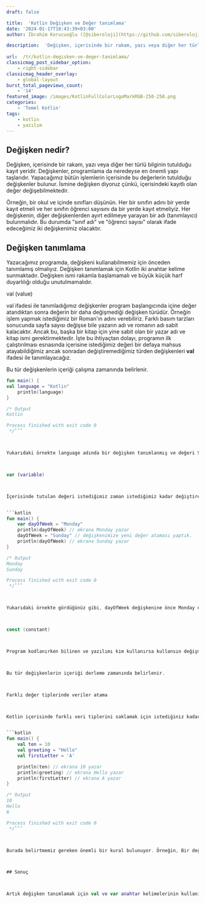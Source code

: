 ```yaml
---
draft: false

title:  'Kotlin Değişken ve Değer tanımlama'
date: '2024-01-17T18:43:39+03:00'
author: İbrahim Korucuoğlu ([@siberoloji](https://github.com/siberoloji))

description:  'Değişken, içerisinde bir rakam, yazı veya diğer her türlü bilginin tutulduğu kayıt yeridir. Değişkenler, programlama da neredeyse en önemli yapı taşlarıdır. Yapacağımız bütün işlemlerin içerisinde bu değerlerin tutulduğu değişkenler bulunur. İsmine değişken diyoruz çünkü, içerisindeki kayıtlı olan değer değişebilmektedir. ' 
 
url:  /tr/kotlin-degisken-ve-deger-tanimlama/
classicmag_post_sidebar_option:
    - right-sidebar
classicmag_header_overlay:
    - global-layout
burst_total_pageviews_count:
    - '14'
featured_image: /images/KotlinFullColorLogoMarkRGB-250-250.png
categories:
    - 'Temel Kotlin'
tags:
    - kotlin
    - yazılım
---
```



## Değişken nedir?



Değişken, içerisinde bir rakam, yazı veya diğer her türlü bilginin tutulduğu kayıt yeridir. Değişkenler, programlama da neredeyse en önemli yapı taşlarıdır. Yapacağımız bütün işlemlerin içerisinde bu değerlerin tutulduğu değişkenler bulunur. İsmine değişken diyoruz çünkü, içerisindeki kayıtlı olan değer değişebilmektedir.  



Örneğin, bir okul ve içinde sınıfları düşünün. Her bir sınıfın adını bir yerde kayıt etmeli ve her sınıfın öğrenci sayısını da bir yerde kayıt etmeliyiz. Her değişkenin, diğer değişkenlerden ayırt edilmeye yarayan bir adı (tanımlayıcı) bulunmalıdır. Bu durumda "sınıf adı" ve "öğrenci sayısı" olarak ifade edeceğimiz iki değişkenimiz olacaktır.



## Değişken tanımlama



Yazacağımız programda, değişkeni kullanabilmemiz için önceden tanımlamış olmalıyız. Değişken tanımlamak için Kotlin iki anahtar kelime sunmaktadır. Değişken ismi rakamla başlamamalı ve büyük küçük harf duyarlılığı olduğu unutulmamalıdır.



val (value)



val ifadesi ile tanımladığımız değişkenler program başlangıcında içine değer atandıktan sonra değerin bir daha değişmediği değişken türüdür. Örneğin işlem yapmak istediğimiz bir Roman'ın adını verebiliriz. Farklı basım tarzları sonucunda sayfa sayısı değişse bile yazarın adı ve romanın adı sabit kalacaktır. Ancak bu, başka bir kitap için yine sabit olan bir yazar adı ve kitap ismi gerektirmektedir. İşte bu ihtiyaçtan dolayı, programın ilk çalıştırılması esnasında içerisine istediğimiz değeri bir defaya mahsus atayabildiğimiz ancak sonradan değiştiremediğimiz türden değişkenleri **val** ifadesi ile tanımlayacağız. 



Bu tür değişkenlerin içeriği çalışma zamanında belirlenir.


```kotlin
fun main() {
val language = "Kotlin"
    println(language)
}

/* Output
Kotlin

Process finished with exit code 0
 */```



Yukarıdaki örnekte language adında bir değişken tanımlanmış ve değeri String türünde "Kotlin" olarak atanmıştır. Değeri atamak için = işareti kullanıldığına dikkat etmelisiniz. Şimdi bu değişkeni program içerisinde kodlarımızı yazarken artık "language" orada çağırabiliriz.



var (variable)



İçerisinde tutulan değeri istediğimiz zaman istediğimiz kadar değiştirebileceğimiz bir değişken türüdür. Değiştirilebilir değişken olarak ifade edebiliriz.


```kotlin
fun main() {
    var dayOfWeek = "Monday"
    println(dayOfWeek) // ekrana Monday yazar
    dayOfWeek = "Sunday" // değişkenimize yeni değer ataması yaptık.
    println(dayOfWeek) // ekrana Sunday yazar
}

/* Output
Monday
Sunday

Process finished with exit code 0
 */```



Yukarıdaki örnekte gördüğünüz gibi, dayOfWeek değişkenine önce Monday değerini verip ekrana yazdırdık. Ardından, Sunday değerini vererek yeni değeri de ekrana yazdırdık. Bu sayede bir değişkenin içindeki değerleri değiştirerek kullanmış olduk.



const (constant)



Program kodlanırken bilinen ve yazılımı kim kullanırsa kullansın değişmeyecek olan değerlere **sabit** denmektedir. Sabitlerin de bir yere kayıt edilmesi gerekmektedir. Bu sebeple **const** ifadesi **val** ifadesi ile birlikte kullanılarak sabit değerler atanır.



Bu tür değişkenlerin içeriği derleme zamanında belirlenir.



Farklı değer tiplerinde veriler atama



Kotlin içerisinde farklı veri tiplerini saklamak için istediğiniz kadar değişken tanımlayabilirsiniz. Aşağıda bunun bir örneğini görebilirsiniz. 


```kotlin
fun main() {
    val ten = 10
    val greeting = "Hello"
    val firstLetter = 'A'

    println(ten) // ekrana 10 yazar
    println(greeting) // ekrana Hello yazar
    println(firstLetter) // ekrana A yazar
}

/* Output
10
Hello
A

Process finished with exit code 0
 */```



Burada belirtmemiz gereken önemli bir kural bulunuyor. Örneğin, Bir değişkene ilk olarak var kullanarak Int yani tamsayı değeri ataması yaptığınızı düşünürsek (val ten = 10) bundan sonra o değişkene atayacağımız değerler hep tamsayı olmalı. İlk atanan veri tipi ne ise, sonradan atanacak veri tipi de hep aynı olmalı.



## Sonuç



Artık değişken tanımlamak için val ve var anahtar kelimelerinin kullanıldığını, değişken isimlerinin harf ile başlaması gerektiğini ve değişkenlerin ilk atanan değer türü ne ise sonradan da ancak o tür değerler atanabileceğini biliyoruz. Bu bilgiler sonraki aşamalar için oldukça işimize yarayacaktır.
